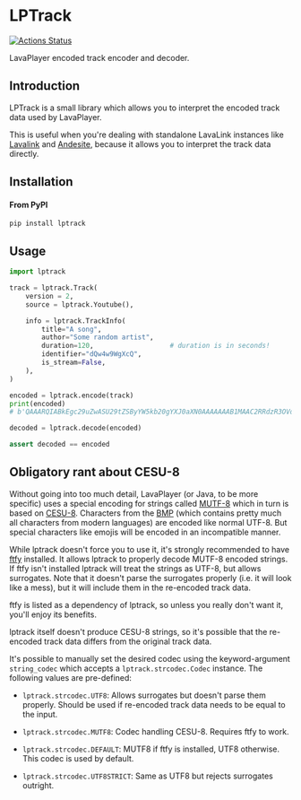 # LPTrack

[![Actions Status](https://github.com/gieseladev/lptrack/workflows/Test%20on%20Push/badge.svg)](https://github.com/gieseladev/lptrack/actions)

LavaPlayer encoded track encoder and decoder.


## Introduction

LPTrack is a small library which allows you to interpret the encoded
track data used by LavaPlayer.

This is useful when you're dealing with standalone LavaLink instances
like [Lavalink](https://github.com/Frederikam/Lavalink) and [Andesite](https://github.com/natanbc/andesite-node),
because it allows you to interpret the track data directly.


## Installation

#### From PyPI

```shell
pip install lptrack
```


## Usage

```python
import lptrack

track = lptrack.Track(
    version = 2,
    source = lptrack.Youtube(),

    info = lptrack.TrackInfo(
        title="A song",
        author="Some random artist",
        duration=120,                   # duration is in seconds!
        identifier="dQw4w9WgXcQ",
        is_stream=False,
    ),
)

encoded = lptrack.encode(track)
print(encoded)
# b'QAAARQIABkEgc29uZwASU29tZSByYW5kb20gYXJ0aXN0AAAAAAAB1MAAC2RRdzR3OVdnWGNRAAAAB3lvdXR1YmUAAAAAAAAAAA=='

decoded = lptrack.decode(encoded)

assert decoded == encoded
```

## Obligatory rant about CESU-8

Without going into too much detail, LavaPlayer (or Java, to be more
specific) uses a special encoding for strings called [MUTF-8](https://en.wikipedia.org/wiki/UTF-8#Modified_UTF-8)
which in turn is based on [CESU-8](https://en.wikipedia.org/wiki/CESU-8).
Characters from the [BMP](https://github.com/LuminosoInsight/python-ftfy)
(which contains pretty much all characters from modern languages) are
encoded like normal UTF-8. But special characters like
emojis will be encoded in an incompatible manner.

While lptrack doesn't force you to use it, it's strongly recommended to
have [ftfy](https://github.com/LuminosoInsight/python-ftfy) installed.
It allows lptrack to properly decode MUTF-8 encoded strings. If ftfy
isn't installed lptrack will treat the strings as UTF-8, but allows
surrogates. Note that it doesn't parse the surrogates properly (i.e. it
will look like a mess), but it will include them in the re-encoded track
data.

ftfy is listed as a dependency of lptrack, so unless you really don't
want it, you'll enjoy its benefits.

lptrack itself doesn't produce CESU-8 strings, so it's possible that
the re-encoded track data differs from the original track data.

It's possible to manually set the desired codec using the
keyword-argument `string_codec` which accepts a `lptrack.strcodec.Codec`
instance. The following values are pre-defined:

- `lptrack.strcodec.UTF8`: Allows surrogates but doesn't parse them
    properly. Should be used if re-encoded track data needs to be equal
    to the input.

- `lptrack.strcodec.MUTF8`: Codec handling CESU-8. Requires ftfy to
    work.

- `lptrack.strcodec.DEFAULT`: MUTF8 if ftfy is installed, UTF8 otherwise.
    This codec is used by default.

- `lptrack.strcodec.UTF8STRICT`: Same as UTF8 but rejects surrogates
    outright.

